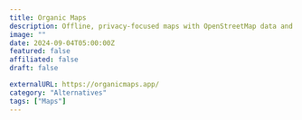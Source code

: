 ```yaml
---
title: Organic Maps
description: Offline, privacy-focused maps with OpenStreetMap data and turn-by-turn navigation. Free & open-source.
image: ""
date: 2024-09-04T05:00:00Z
featured: false
affiliated: false
draft: false

externalURL: https://organicmaps.app/
category: "Alternatives"
tags: ["Maps"]
---
```

